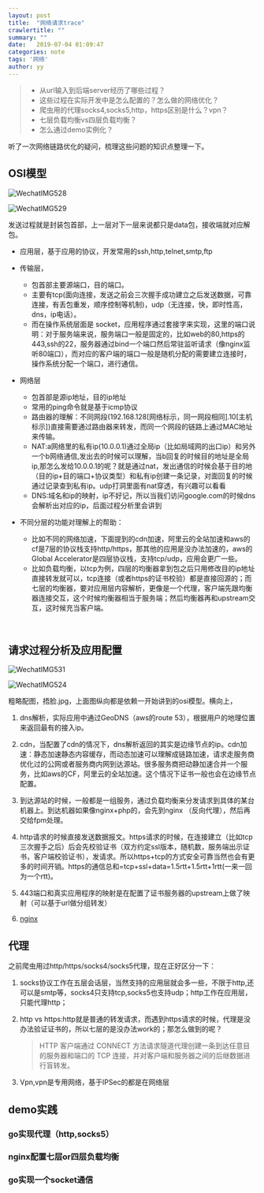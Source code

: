```yaml
---
layout: post
title:  "网络请求trace"
crawlertitle: ""
summary: ""
date:   2019-07-04 01:09:47
categories: note
tags: '网络'
author: yy
---
```


> * 从url输入到后端server经历了哪些过程？
> * 这些过程在实际开发中是怎么配置的？怎么做的网络优化？
> * 爬虫用的代理socks4,socks5,http，https区别是什么？vpn？
> * 七层负载均衡vs四层负载均衡？
> * 怎么通过demo实例化？

听了一次网络链路优化的疑问，梳理这些问题的知识点整理一下。

## OSI模型

![WechatIMG528](https://raw.githubusercontent.com/miss-fox/image/master/WechatIMG528.png)

![WechatIMG529](https://github.com/miss-fox/image/blob/master/WechatIMG529.png?raw=true)

发送过程就是封装包首部，上一层对下一层来说都只是data包，接收端就对应解包。

* 应用层，基于应用的协议，开发常用的ssh,http,telnet,smtp,ftp

* 传输层，

  - 包首部主要源端口，目的端口。
  - 主要有tcp(面向连接，发送之前会三次握手成功建立之后发送数据，可靠连接，有丢包重发，顺序控制等机制)，udp（无连接，快，即时性高，dns，ip电话）。
  - 而在操作系统层面是 socket，应用程序通过套接字来实现，这里的端口说明：对于服务端来说，服务端口一般是固定的，比如web的80,https的443,ssh的22，服务器通过bind一个端口然后常驻监听请求（像nginx监听80端口），而对应的客户端的端口一般是随机分配的需要建立连接时，操作系统分配一个端口，进行通信。

* 网络层

  - 包首部是源ip地址，目的ip地址
  - 常用的ping命令就是基于icmp协议
  - 路由器的理解：不同网段(192.168.128[网络标示，同一网段相同].10[主机标示])直接需要通过路由器来转发，而同一个网段的链路上通过MAC地址来传输。
  - NAT:a网络里的私有ip(10.0.0.1)通过全局ip（比如局域网的出口ip）和另外一个b网络通信,发出去的时候可以理解，当b回复的时候目的地址是全局ip,那怎么发给10.0.0.1的呢？就是通过nat，发出通信的时候会基于目的地（目的ip+目的端口+协议类型）和私有ip创建一条记录，对面回复的时候通过记录查到私有ip。udp打洞里面有nat穿透，有兴趣可以看看
  - DNS:域名和ip的映射，ip不好记，所以当我们访问google.com的时候dns会解析出对应的ip，后面过程分析里会讲到

* 不同分层的功能对理解上的帮助：

  * 比如不同的网络加速，下面提到的cdn加速，阿里云的全站加速和aws的cf是7层的协议栈支持http/https，那其他的应用是没办法加速的，aws的Global Accelerator是四层协议栈，支持tcp/udp，应用会更广一些。
  * 比如负载均衡，以tcp为例，四层的均衡器拿到包之后只用修改目的ip地址直接转发就可以，tcp连接（或者https的证书校验）都是直接回源的；而七层的均衡器，要对应用层内容解析，更像是一个代理，客户端先跟均衡器连接交互，这个时候均衡器相当于服务端；然后均衡器再和upstream交互，这时候充当客户端。

     

  ​	

  

## 请求过程分析及应用配置

![WechatIMG531](https://github.com/miss-fox/image/blob/master/WechatIMG531.png?raw=true)



![WechatIMG524](https://github.com/miss-fox/image/blob/master/WechatIMG524.png?raw=true)

粗略配图，捂脸.jpg，上面图纵向都是依赖一开始讲到的osi模型。横向上，

1. dns解析，实际应用中通过GeoDNS（aws的route 53），根据用户的地理位置来返回最有的接入ip。

2. cdn，当配置了cdn的情况下，dns解析返回的其实是边缘节点的ip。cdn加速：静态加速静态内容缓存，而动态加速可以理解成链路加速，请求走服务商优化过的公网或者服务商内网到达源站。很多服务商把动静加速合并一个服务，比如aws的CF，阿里云的全站加速。这个情况下证书一般也会在边缘节点配置。

3. 到达源站的时候，一般都是一组服务，通过负载均衡来分发请求到具体的某台机器上。到达机器如果像nginx+php的，会先到nginx （反向代理），然后再交给fpm处理。

4. http请求的时候直接发送数据报文。https请求的时候，在连接建立（比如tcp三次握手之后）后会先校验证书（双方约定ssl版本，随机数，服务端出示证书，客户端校验证书），发请求。所以https+tcp的方式安全可靠当然也会有更多的时间开销。https的通信总和=tcp+ssl+data=1.5rtt+1.5rtt+1rtt(一来一回为一个rtt)。

5. 443端口和真实应用程序的映射是在配置了证书服务器的upstream上做了映射（可以基于url做分组转发）

6. [nginx](https://skyao.gitbooks.io/learning-nginx/content/documentation/keep_alive.html)

   

## 代理

之前爬虫用过http/https/socks4/socks5代理，现在正好区分一下：

1. socks协议工作在五层会话层，当然支持的应用层就会多一些，不限于http,还可以是smtp等，socks4只支持tcp,socks5也支持udp；http工作在应用层，只能代理http；

2. http vs https:http就是普通的转发请求，而遇到https请求的时候，代理是没办法验证证书的，所以七层的是没办法work的；那怎么做到的呢？

   > HTTP 客户端通过 CONNECT 方法请求隧道代理创建一条到达任意目的服务器和端口的 TCP 连接，并对客户端和服务器之间的后继数据进行盲转发。

3. Vpn,vpn是专用网络，基于IPSec的都是在网络层

   

## demo实践

### go实现代理（http,socks5）

### nginx配置七层or四层负载均衡

### go实现一个socket通信


